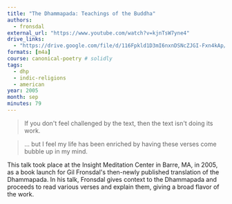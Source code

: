 ```yaml
---
title: "The Dhammapada: Teachings of the Buddha"
authors:
  - fronsdal
external_url: "https://www.youtube.com/watch?v=kjnTsW7yne4"
drive_links:
  - "https://drive.google.com/file/d/116Fpkld1D3mI6nxnDSNcZJGI-Fxn4kAp/view?usp=drive_link"
formats: [m4a]
course: canonical-poetry # solidly
tags:
  - dhp
  - indic-religions
  - american
year: 2005
month: sep
minutes: 79
---
```


> If you don't feel challenged by the text, then the text isn't doing its work.

> ... but I feel my life has been enriched by having these verses come bubble up in my mind.

This talk took place at the Insight Meditation Center in Barre, MA, in 2005, as a book launch for Gil Fronsdal's then-newly published translation of the Dhammapada. In his talk, Fronsdal gives context to the Dhammapada and proceeds to read various verses and explain them, giving a broad flavor of the work. 